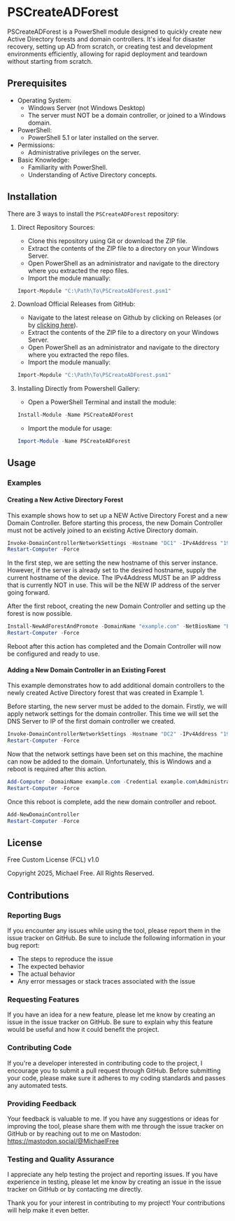 # PSCreateADForest

PSCreateADForest is a PowerShell module designed to quickly create new Active Directory forests and domain controllers. It's ideal for disaster recovery, setting up AD from scratch, or creating test and development environments efficiently, allowing for rapid deployment and teardown without starting from scratch.

## Prerequisites
- Operating System:
    - Windows Server (not Windows Desktop)
    - The server must NOT be a domain controller, or joined to a Windows domain.
- PowerShell:
    - PowerShell 5.1 or later installed on the server.
- Permissions:
    - Administrative privileges on the server.
- Basic Knowledge:
    - Familiarity with PowerShell.
    - Understanding of Active Directory concepts.

## Installation
There are 3 ways to install the `PSCreateADForest` repository:

1. Direct Repository Sources:
    - Clone this repository using Git or download the ZIP file.
    - Extract the contents of the ZIP file to a directory on your Windows Server.
    - Open PowerShell as an administrator and navigate to the directory where you extracted the repo files.
    - Import the module manually:
    ```powershell
    Import-Mopdule "C:\Path\To\PSCreateADForest.psm1"
    ```

2. Download Official Releases from GitHub:
    - Navigate to the latest release on Github by clicking on Releases (or by [clicking here](https://github.com/Michael-Free/PSCreateADForest/releases)).
    - Extract the contents of the ZIP file to a directory on your Windows Server.
    - Open PowerShell as an administrator and navigate to the directory where you extracted the repo files.
    - Import the module manually:
    ```powershell
    Import-Mopdule "C:\Path\To\PSCreateADForest.psm1"
    ```

3. Installing Directly from Powershell Gallery:
    - Open a PowerShell Terminal and install the module:
    ```powershell
    Install-Module -Name PSCreateADForest
    ```
    - Import the module for usage:
    ```powershell
    Import-Module -Name PSCreateADForest
    ```

## Usage

### Examples

#### Creating a New Active Directory Forest

This example shows how to set up a NEW Active Directory Forest and a new Domain Controller. Before starting this process, the new Domain Controller must not be actively joined to an existing Active Directory domain.

```powershell
Invoke-DomainControllerNetworkSettings -Hostname "DC1" -IPv4Address "192.168.1.10" -IPv4Prefix 24 -IPv4Gateway "192.168.1.1" -IPv4DNS "8.8.8.8"
Restart-Computer -Force
```

In the first step, we are setting the new hostname of this server instance. However, if the server is already set to the desired hostname, supply the current hostname of the device. The IPv4Address MUST be an IP address that is currently NOT in use.  This will be the NEW IP address of the server going forward.

After the first reboot, creating the new Domain Controller and setting up the forest is now possible.

```powershell
Install-NewAdForestAndPromote -DomainName "example.com" -NetBiosName "EXAMPLE" -Mode "Win2012"
Restart-Computer -Force
```

Reboot after this action has completed and the Domain Controller will now be configured and ready to use.

#### Adding a New Domain Controller in an Existing Forest
This example demonstrates how to add additional domain controllers to the newly created Active Directory forest that was created in Example 1. 

Before starting, the new server must be added to the domain.  Firstly, we will apply network settings for the domain controller.  This time we will set the DNS Server to IP of the first domain controller we created.

```powershell
Invoke-DomainControllerNetworkSettings -Hostname "DC2" -IPv4Address "192.168.1.11" -IPv4Prefix 24 -IPv4Gateway "192.168.1.1" -IPv4DNS "192.168.1.10"
Restart-Computer -Force
```

Now that the network settings have been set on this machine, the machine can now be added to the domain. Unfortunately, this is Windows and a reboot is required after this action.

```powershell
Add-Computer -DomainName example.com -Credential example.com\Administrator
Restart-Computer -Force
```

Once this reboot is complete, add the new domain controller and reboot.

```powershell
Add-NewDomainController
Restart-Computer -Force
```

## License

Free Custom License (FCL) v1.0

Copyright 2025, Michael Free. All Rights Reserved.

## Contributions

### Reporting Bugs

If you encounter any issues while using the tool, please report them in the issue tracker on GitHub. Be sure to include the following information in your bug report:

- The steps to reproduce the issue
- The expected behavior
- The actual behavior
- Any error messages or stack traces associated with the issue

### Requesting Features

If you have an idea for a new feature, please let me know by creating an issue in the issue tracker on GitHub. Be sure to explain why this feature would be useful and how it could benefit the project.

### Contributing Code

If you're a developer interested in contributing code to the project, I encourage you to submit a pull request through GitHub. Before submitting your code, please make sure it adheres to my coding standards and passes any automated tests.

### Providing Feedback

Your feedback is valuable to me. If you have any suggestions or ideas for improving the tool, please share them with me through the issue tracker on GitHub or by reaching out to me on Mastodon: https://mastodon.social/@MichaelFree

### Testing and Quality Assurance

I appreciate any help testing the project and reporting issues. If you have experience in testing, please let me know by creating an issue in the issue tracker on GitHub or by contacting me directly.

Thank you for your interest in contributing to my project! Your contributions will help make it even better.

